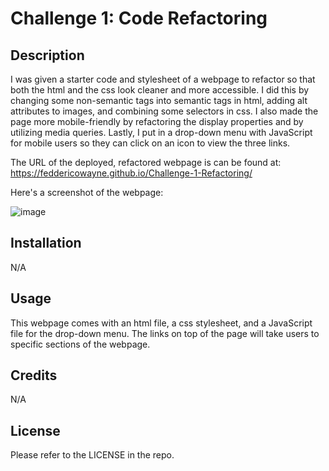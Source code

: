 # Challenge 1: Code Refactoring

## Description

I was given a starter code and stylesheet of a webpage to refactor so that both the html and the css look cleaner and more accessible.
I did this by changing some non-semantic tags into semantic tags in html, adding alt attributes to images, and combining some selectors in css. 
I also made the page more mobile-friendly by refactoring the display properties and by utilizing media queries.
Lastly, I put in a drop-down menu with JavaScript for mobile users so they can click on an icon to view the three links.

The URL of the deployed, refactored webpage is can be found at: https://feddericowayne.github.io/Challenge-1-Refactoring/

Here's a screenshot of the webpage:

![image](./assets/images/webpage-screenshot.jpg)

## Installation

N/A

## Usage

This webpage comes with an html file, a css stylesheet, and a JavaScript file for the drop-down menu.
The links on top of the page will take users to specific sections of the webpage.

## Credits

N/A

## License

Please refer to the LICENSE in the repo.